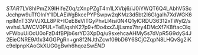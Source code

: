 $START$LV8hIPmZX9IHifeZ0q/zXnpPZgT4m1LXVbj6/iJ0iYWQT6Q4LAbhV5ScJcchpw9uTfOInlY1lDLAEWgBkcePYPSwpw2qKMz3d5bt2I6GIgaIh7XdWGK6npIMnT33VVJXLL8PR+ICeE8eVlTGyPhvLl4isi0N4Q1yICRDU36312xTWyI2/swvhsL1JWCV0PUL+TeE/qshK27p9+fDo4xxZJjLsmx7hry4DMcXf7K8ftacOlqvFWbuUiOcU0oFzD4fBPjb6srYD3XpDq/u9sxehcaAHMy5s7dVpR5G9dyS4J2EieCNRE9A1x34GGPgRn+gn8f2NJthZcwf09bD6Y6SCjCZqpN8LHQvSg2iKc9eIpnpKAoGkXUG0gBwh6hqozSw$END$